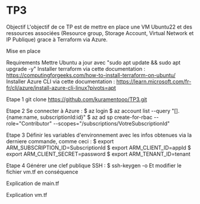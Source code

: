 # TP3
Objectif
L'objectif de ce TP est de mettre en place une VM Ubuntu22 et des ressources associées (Resource group, Storage Account, Virtual Network et IP Publique) grace à Terraform via Azure.

Mise en place

Requirements
Mettre Ubuntu a jour avec "sudo apt update && sudo apt upgrade -y"
Installer terraform via cette documentation : https://computingforgeeks.com/how-to-install-terraform-on-ubuntu/
Installer Azure CLI via cette documentation : https://learn.microsoft.com/fr-fr/cli/azure/install-azure-cli-linux?pivots=apt

Etape 1
git clone https://github.com/kuramentooo/TP3.git

Etape 2
Se connecter à Azure :
$ az login
$ az account list --query "[].{name:name, subscriptionId:id}"
$ az ad sp create-for-rbac --role="Contributor" --scopes="/subscriptions/VotreSubscriptionId"

Etape 3
Définir les variables d'environnement avec les infos obtenues via la derniere commande, comme ceci :
$ export ARM_SUBSCRIPTION_ID=SubscriptionId
$ export ARM_CLIENT_ID=appId
$ export ARM_CLIENT_SECRET=password
$ export ARM_TENANT_ID=tenant

Etape 4
Générer une clef publique SSH :
$ ssh-keygen -o
Et modifier le fichier vm.tf en conséquence 

Explication de main.tf


Explication vm.tf
